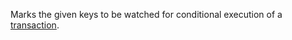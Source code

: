 Marks the given keys to be watched for conditional execution of a
[transaction][tt].

[tt]: ../topics/transactions.md
